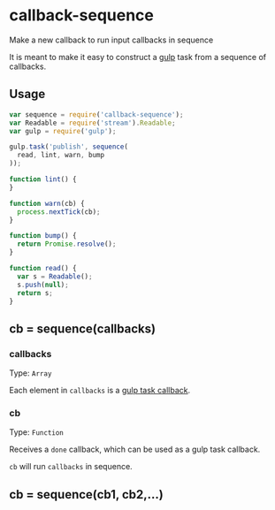 # callback-sequence
Make a new callback to run input callbacks in sequence

It is meant to make it easy to construct a [gulp](https://npmjs.org/package/gulp) task from a sequence of callbacks.

## Usage

```javascript
var sequence = require('callback-sequence');
var Readable = require('stream').Readable;
var gulp = require('gulp');

gulp.task('publish', sequence(
  read, lint, warn, bump
));

function lint() {
}

function warn(cb) {
  process.nextTick(cb);
}

function bump() {
  return Promise.resolve();
}

function read() {
  var s = Readable();
  s.push(null);
  return s;
}

```

## cb = sequence(callbacks)

### callbacks

Type: `Array`

Each element in `callbacks` is a [gulp task callback](https://github.com/gulpjs/gulp/blob/master/docs/API.md#gulptaskname-deps-fn).

### cb

Type: `Function`

Receives a `done` callback, which can be used as a gulp task callback.

`cb` will run `callbacks` in sequence.

## cb = sequence(cb1, cb2,...)

